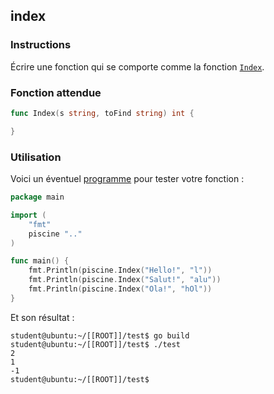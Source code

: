 ## index

### Instructions

Écrire une fonction qui se comporte comme la fonction [`Index`](https://golang.org/pkg/strings/#Index).

### Fonction attendue

```go
func Index(s string, toFind string) int {

}
```

### Utilisation

Voici un éventuel [programme](TODO-LINK) pour tester votre fonction :

```go
package main

import (
	"fmt"
	piscine ".."
)

func main() {
	fmt.Println(piscine.Index("Hello!", "l"))
	fmt.Println(piscine.Index("Salut!", "alu"))
	fmt.Println(piscine.Index("Ola!", "hOl"))
}
```

Et son résultat :

```console
student@ubuntu:~/[[ROOT]]/test$ go build
student@ubuntu:~/[[ROOT]]/test$ ./test
2
1
-1
student@ubuntu:~/[[ROOT]]/test$
```
